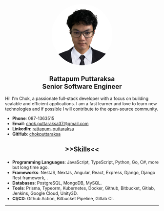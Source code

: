 <!-- ![Profile Picture](my-profile.png) Replace with your image URL -->

<div style="text-align: center;">
  <img src="my-profile.png" style="width:200px; border-radius:50%;" />
</div>

## <div style="text-align:center; margin-bottom:4px;"><div>Rattapum Puttaraksa</div><div stle="font-size:10px;">Senior Software Engineer</div></div>

Hi! I'm Chok, a passionate full-stack developer with a focus on building scalable and efficient applications. I am a fast learner and love to learn new technologies and if possible I will contribute to the open-source community.

- **Phone**: 087-1363515
- **Email**: [chok.puttaraksa37@gmail.com](mailto:chok.puttaraksa37@gmail.com)
- **LinkedIn**: [rattapum-puttaraksa](https://www.linkedin.com/in/rattapum-puttaraksa/)
- **GitHub**: [chokputtaraksa](https://github.com/chokputtaraksa)

## <h2 style="text-align:center;">>>Skills<<</p>

- **Programming Languages**: JavaScript, TypeScript, Python, Go, C#, more but long time ago.
- **Frameworks**: NestJS, NextJs, Angular, React, Express, Django, Django Rest framework, .
- **Databases**: PostgreSQL, MongoDB, MySQL.
- **Tools**: Prisma, Typeorm, Kubernetes, Docker, Github, Bitbucket, Gitlab, Jenkins, Google Cloud, Unity3D.
- **CI/CD**: Github Action, Bitbucket Pipeline, Gitlab CI.

---

